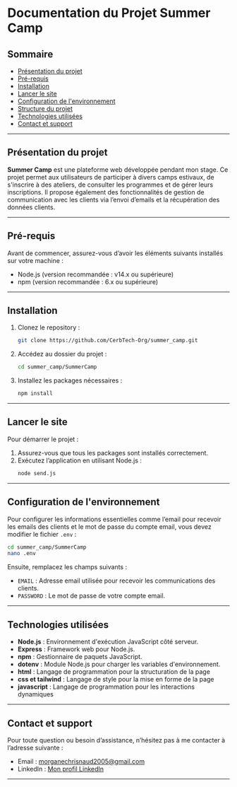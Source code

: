 
# Documentation du Projet Summer Camp

## Sommaire

- [Présentation du projet](#présentation-du-projet)
- [Pré-requis](#pré-requis)
- [Installation](#installation)
- [Lancer le site](#lancer-le-site)
- [Configuration de l'environnement](#configuration-de-lenvironnement)
- [Structure du projet](#structure-du-projet)
- [Technologies utilisées](#technologies-utilisées)
- [Contact et support](#contact-et-support)

---

## Présentation du projet

**Summer Camp** est une plateforme web développée pendant mon stage. Ce projet permet aux utilisateurs de participer à divers camps estivaux, de s'inscrire à des ateliers, de consulter les programmes et de gérer leurs inscriptions. Il propose également des fonctionnalités de gestion de communication avec les clients via l’envoi d’emails et la récupération des données clients.

---

## Pré-requis

Avant de commencer, assurez-vous d’avoir les éléments suivants installés sur votre machine :

- Node.js (version recommandée : v14.x ou supérieure)
- npm (version recommandée : 6.x ou supérieure)

---

## Installation

1. Clonez le repository :
   ```bash
   git clone https://github.com/CerbTech-Org/summer_camp.git
   ```

2. Accédez au dossier du projet :
   ```bash
   cd summer_camp/SummerCamp
   ```

3. Installez les packages nécessaires :
   ```bash
   npm install
   ```

---

## Lancer le site

Pour démarrer le projet :

1. Assurez-vous que tous les packages sont installés correctement.
2. Exécutez l’application en utilisant Node.js :
   ```bash
   node send.js
   ```

---

## Configuration de l'environnement

Pour configurer les informations essentielles comme l’email pour recevoir les emails des clients et le mot de passe du compte email, vous devez modifier le fichier `.env` :

```bash
cd summer_camp/SummerCamp
nano .env
```

Ensuite, remplacez les champs suivants :
- `EMAIL` : Adresse email utilisée pour recevoir les communications des clients.
- `PASSWORD` : Le mot de passe de votre compte email.

---

## Technologies utilisées

- **Node.js** : Environnement d'exécution JavaScript côté serveur.
- **Express** : Framework web pour Node.js.
- **npm** : Gestionnaire de paquets JavaScript.
- **dotenv** : Module Node.js pour charger les variables d'environnement.
- **html** : Langage de programmation pour la structuration de la page
- **css et tailwind** : Langage de style pour la mise en forme de la page
- **javascript** : Langage de programmation pour les interactions dynamiques
---

## Contact et support

Pour toute question ou besoin d’assistance, n’hésitez pas à me contacter à l’adresse suivante :
- Email : morganechrisnaud2005@gmail.com
- LinkedIn : [Mon profil LinkedIn](https://www.linkedin.com/in/chrisnaud-agossou-11340b2b3)

---
